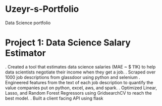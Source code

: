 # Uzeyr-s-Portfolio
Data Science portfolio

# Project 1: Data Science Salary Estimator
. Created a tool that estimates data science salaries (MAE ~ $ 11K) to help data scientists negotiate their income when they get a job.
. Scraped over 1000 job descriptions from glassdoor using python and selenium
. Engineered features from the text of each job description to quantify the value companies put on python, excel, aws, and spark.
. Optimized Linear, Lasso, and Random Forest Regressors using GridsearchCV to reach the best model.
. Built a client facing API using flask
